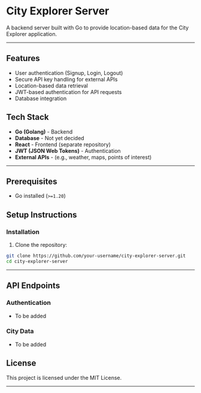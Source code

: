 # City Explorer Server

A backend server built with Go to provide location-based data for the City Explorer application.

---

## Features

- User authentication (Signup, Login, Logout)
- Secure API key handling for external APIs
- Location-based data retrieval
- JWT-based authentication for API requests
- Database integration

## Tech Stack

- **Go (Golang)** - Backend
- **Database** - Not yet decided
- **React** - Frontend (separate repository)
- **JWT (JSON Web Tokens)** - Authentication
- **External APIs** - (e.g., weather, maps, points of interest)

---

## Prerequisites

- Go installed (`>=1.20`)

## Setup Instructions

### Installation

1. Clone the repository:

```sh
git clone https://github.com/your-username/city-explorer-server.git
cd city-explorer-server
```

---

## API Endpoints

### Authentication

- To be added

### City Data

- To be added

## License

This project is licensed under the MIT License.

---
